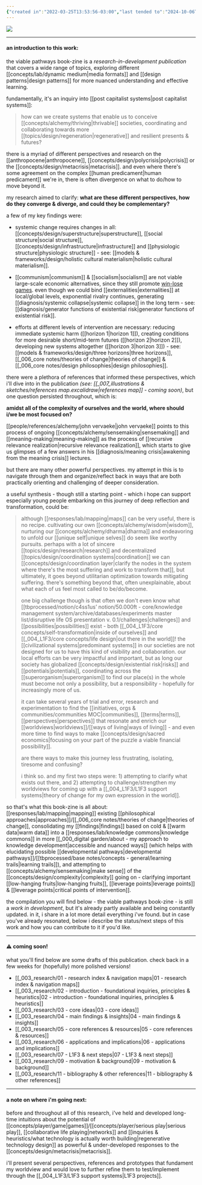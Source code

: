 ```yaml
---
{"created in":"2022-03-25T13:53:56-03:00","last tended to":"2024-10-06T02:11:50-03:00","tags":["🌿"],"aliases":["viable pathways","viable pathways zine","viable pathways book-zine","viable pathways book-zine mvp","book-zine"],"dg-publish":true,"notestage":["🌿"],"created":"2022-03-25T13:53:56.444-03:00","updated":"2025-03-19T16:50:46.674-03:00","permalink":"/003-research/00-viable-pathways-book-zine/","dgPassFrontmatter":true}
---
```


<!--![viable pathways book-zine cover.png|1000](/img/user/assets/viable%20pathways%20book-zine%20cover.png)-->
![](https://i.imgur.com/MzsDZ3I.jpeg)

---
#### an introduction to this work:

the viable pathways book-zine is a *research-in-development publication* that covers a wide range of topics, exploring different [[concepts/lab/dynamic medium\|media formats]] and [[design patterns\|design patterns]] for more nuanced understanding and effective learning.

fundamentally, it's an inquiry into [[post capitalist systems\|post capitalist systems]]:

> how can we create systems that enable us to conceive [[concepts/alchemy/thriving\|thrivable]] societies, coordinating and collaborating towards more [[topics/design/regeneration\|regenerative]] and resilient presents & futures?

there is a myriad of different perspectives and research on the [[anthropocene\|anthropocene]], [[concepts/design/polycrisis\|polycrisis]] or the [[concepts/design/metacrisis\|metacrisis]]. and even where there's some agreement on the complex [[human predicament\|human predicament]] we're in, there is often divergence on what to do/how to move beyond it.

my research aimed to clarify: **what are these different perspectives, how do they converge & diverge, and could they be complementary?**

a few of my key findings were:

- systemic change requires changes in all: [[concepts/design/superstructure\|superstructure]], [[social structure\|social structure]], [[concepts/design/infrastructure\|infrastructure]] and [[physiologic structure\|physiologic structure]] - see: [[models & frameworks/design/holistic cultural materialism\|holistic cultural materialism]].

- [[communism\|communism]] & [[socialism\|socialism]] are not viable large-scale economic alternatives, since they still promote [win-lose games](https://civilizationemerging.com/new-economics-series-3/). even though we could bind [[externalities\|externalities]] at local/global levels, exponential rivalry continues, generating [[diagnosis/systemic collapse\|systemic collapse]] in the long term - see: [[diagnosis/generator functions of existential risk\|generator functions of existential risk]].

- efforts at different levels of intervention are necessary: reducing immediate systemic harm ([[horizon 1\|horizon 1]]), creating conditions for more desirable short/mid-term futures ([[horizon 2\|horizon 2]]), developing new systems altogether ([[horizon 3\|horizon 3]]) - see: [[models & frameworks/design/three horizons\|three horizons]], [[_006_core notes/theories of change\|theories of change]] & [[_006_core notes/design philosophies\|design philosophies]].

there were a plethora of references that informed these perspectives, which i'll dive into in the publication *(see: [[_007_illustrations & sketches/references map.excalidraw\|references map]] - coming soon)*, but one question persisted throughout, which is:

**amidst all of the complexity of ourselves and the world, where should i/we be most focused on?**

[[people/references/alchemy/john vervaeke\|john vervaeke]] points to this process of ongoing [[concepts/alchemy/sensemaking\|sensemaking]] and [[meaning-making\|meaning-making]] as the process of [[recursive relevance realization\|recursive relevance realization]], which starts to give us glimpses of a few answers in his [[diagnosis/meaning crisis\|awakening from the meaning crisis]] lectures.

but there are many other powerful perspectives. my attempt in this is to navigate through them and organize/reflect back in ways that are both practically orienting and challenging of deeper consideration.

a useful synthesis - though still a starting point - which i hope can support especially young people embarking on this journey of deep reflection and transformation, could be:

> although [[responses/lab/mapping\|maps]] can be very useful, there is no recipe. cultivating our own [[concepts/alchemy/wisdom\|wisdom]], nurturing our [[concepts/alchemy/dharma\|dharma]] and endeavoring to unfold our [[unique self\|unique selves]] do seem like worthy pursuits. perhaps with a lot of sincere [[topics/design/research\|research]] and decentralized [[topics/design/coordination systems\|coordination]] we can [[concepts/design/coordination layer\|clarify the nodes in the system where there's the most suffering and work to transform that]], but ultimately, it goes beyond utilitarian optimization towards mitigating suffering. there's something beyond that, often unexplainable, about what each of us feel most called to be/do/become.
> 
> one big challenge though is that often we don't even know what [[tbprocessed/notion/c4ss1us’ notion/50.000ft - core/knowledge management system/archive/databases/experiments master list/disruptive life OS presentation v. 0.1/challenges\|challenges]] and [[possibilities\|possibilities]] exist - both [[_004_L1F3/core concepts/self-transformation\|inside of ourselves]] and [[_004_L1F3/core concepts/life design\|out there in the world]]! the [[civilizational systems\|predominant systems]] in our societies are not designed for us to have this kind of visibility and collaboration. our local efforts can be very impactful and important, but as long our society has globalized [[concepts/design/existential risk\|risks]] and [[potentials\|potentials]], coordinating across the [[superorganism\|superorganism]] to find our place(s) in the whole must become not only a possibility, but a responsibility - hopefully for increasingly more of us.
> 
> it can take several years of trial and error, research and experimentation to find the [[initiatives, orgs & communities/communities MOC\|communities]], [[terms\|terms]], [[perspectives\|perspectives]] that resonate and enrich our [[worldviews\|worldviews]]/[[ways of living\|ways of living]] - and even more time to find ways to make [[concepts/design/sacred economics\|focusing on your part of the puzzle a viable financial possibility]].
> 
> are there ways to make this journey less frustrating, isolating, tiresome and confusing?
> 
> i think so. and my first two steps were: 1) attempting to clarify what exists out there, and 2) attempting to challenge/strengthen my worldviews for coming up with a [[_004_L1F3/L1F3 support systems\|theory of change for my own expression in the world]].

so that's what this book-zine is all about: [[responses/lab/mapping\|mapping]] existing [[philosophical approaches\|approaches]]/[[_006_core notes/theories of change\|theories of change]], consolidating my [[findings\|findings]] based on cold & [[warm data\|warm data]] into a [[responses/lab/knowledge commons\|knowledge commons]] in more [[_000_digital garden/about - my approach to knowledge development\|accessible and nuanced ways]] (which helps with elucidating possible [[developmental pathways\|developmental pathways]]/[[tbprocessed/base notes/concepts - general/learning trails\|learning trails]]), and attempting to [[concepts/alchemy/sensemaking\|make sense]] of the [[concepts/design/complexity\|complexity]] going on - clarifying important [[low-hanging fruits\|low-hanging fruits]], [[leverage points\|leverage points]] & [[leverage points\|critical points of intervention]].

the compilation you will find below - the viable pathways book-zine - is still a *work in development*, but it's already partly available and being constantly updated. in it, i share in a lot more detail everything i've found. but in case you've already resonated, below i describe the status/next steps of this work and how you can contribute to it if you'd like.

---
#### ⚠ coming soon!

what you'll find below are some drafts of this publication. check back in a few weeks for (hopefully) more polished versions!

- [[_003_research/01 - research index & navigation maps\|01 - research index & navigation maps]]
- [[_003_research/02 - introduction - foundational inquiries, principles & heuristics\|02 - introduction - foundational inquiries, principles & heuristics]]
- [[_003_research/03 - core ideas\|03 - core ideas]]
- [[_003_research/04 - main findings & insights\|04 - main findings & insights]]
- [[_003_research/05 - core references & resources\|05 - core references & resources]]
- [[_003_research/06 - applications and implications\|06 - applications and implications]]
- [[_003_research/07 - L1F3 & next steps\|07 - L1F3 & next steps]]
- [[_003_research/09 - motivation & background\|09 - motivation & background]]
- [[_003_research/11 - bibliography & other references\|11 - bibliography & other references]]

---
#### a note on where i'm going next:

before and throughout all of this research, i've held and developed long-time intuitions about the potential of [[concepts/player/game\|games]]/[[concepts/player/serious play\|serious play]], [[collaborative life playing\|networks]] and [[inquiries & heuristics/what technology is actually worth building\|regenerative technology design]] as powerful & under-developed responses to the [[concepts/design/metacrisis\|metacrisis]].

i'll present several perspectives, references and prototypes that fundament my worldview and would love to further refine them to test/implement through the [[_004_L1F3/L1F3 support systems\|L1F3 projects]].